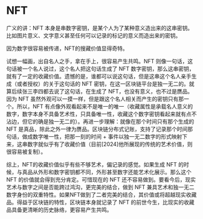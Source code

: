 # NFT
广义的讲：NFT 本身是串数字密钥，是某个人为了某种意义造出来的这串密钥。比如图片意义、文字意义甚至任何可以记录的标记的意义而造出来的密钥。  

因为数字很容易被传递，NFT的搜藏价值显得奇特。  

试想一幅画，出自名人之手，拿在手上，很容易产生共鸣。NFT 则像一句话，这句话被一个名人说过，这个名人把这句话生成了 NFT 数字密钥，那么这串密钥，就有了一定的收藏价值。遗憾的是，谁都可以说这句话，但是这串这个名人亲手生成（或者授权）的关于这句话的 NFT 密钥，在这一区块链平台是独一无二的。就算后续张三李四都去说了这句话，在生成了 NFT，也没有意义，也不过是赝品。因为 NFT 虽然外观可以一摸一样，但是跟这个名人相关而产生的密钥只有那一个。所以，NFT 有点像外观看起来不是唯一的唯一（收藏属性是承载名人意义的数字，数字本身不具备艺术性，只具备唯一性，收藏这个数字密钥看起来就有点不沾边，但它的确是独一无二的）。再进一步理解：就像在那个时间只有那个生成的 NFT 是真品，除此之外一律为赝品。区块链分布式记账，支持了记录那个时间那句话，做成数字唯一性，把那一刻的时间 + 事件以独一无二数字的形式映射下来，这串数字就似乎有了收藏价值（目前[2024]他所展现的传统的艺术价值，则很容易被复制）。  

综上，NFT的收藏价值似乎有些不够艺术，偏记录的感觉。如果生成 NFT 的时候，与真品从外形和数字密钥都不同，外形甚至数字还能艺术化展示。那么这个 NFT 的价值就会得到充分肯定。可惜现在的 NFT 还不容易做到。要看今后，现实艺术与数字之间是否能跨过鸿沟，更完美的结合，做到 NFT 兼具艺术和独一无二数字身份的双重特性。如果NFT做到了二者完美的结合，其价值或将超越现实收藏品。得益于区块链的特性，区块链本身就记录了 NFT 的前世今生，比现实的收藏品具备更清晰的历史脉络，更容易产生共鸣。
